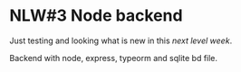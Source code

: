 # NLW#3 Node backend

Just testing and looking what is new in this *next level week*.

Backend with node, express, typeorm and sqlite bd file.